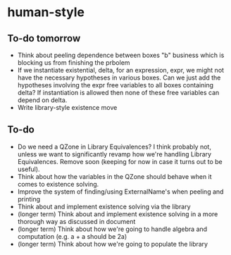# human-style
## To-do tomorrow
- Think about peeling dependence between boxes "b" business which is blocking us from finishing the prbolem
 - If we instantiate existential, delta, for an expression, expr, we might not have the necessary hypotheses in various boxes. Can we just add the hypotheses involving the expr free variables to all boxes containing delta? If instantiation is allowed then none of these free variables can depend on delta. 
- Write library-style existence move

## To-do
- Do we need a QZone in Library Equivalences? I think probably not, unless we want to significantly revamp how we're handling Library Equivalences. Remove soon (keeping for now in case it turns out to be useful).
- Think about how the variables in the QZone should behave when it comes to existence solving.
- Improve the system of finding/using ExternalName's when peeling and printing
- Think about and implement existence solving via the library
- (longer term) Think about and implement existence solving in a more thorough way as discussed in document
- (longer term) Think about how we're going to handle algebra and computation (e.g. a + a should be 2a)
- (longer term) Think about how we're going to populate the library
